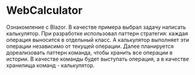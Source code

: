 # WebCalculator
Ознакомление с Blazor. В качестве примера выбрал задачу написать калькулятор.
При разработке использовал паттерн стратегия: каждая операция выносится в отдельный класс. А калькулятор выполняет эти операции независимо от текущей операции.
Далее планируется дореализовать паттерн команда, чтобы хранить все операции в истории. В качестве команды будет выступать операция, а в качестве хранилища команд - калькулятор.
